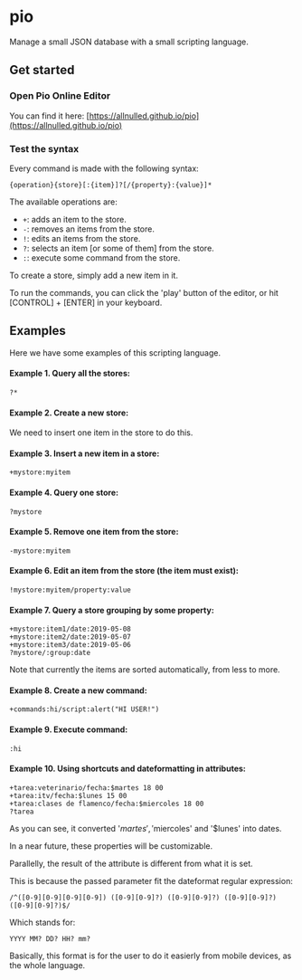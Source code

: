 # pio

Manage a small JSON database with a small scripting language.

## Get started

### Open Pio Online Editor

You can find it here: [https://allnulled.github.io/pio](https://allnulled.github.io/pio)

### Test the syntax

Every command is made with the following syntax:

```
{operation}{store}[:{item}]?[/{property}:{value}]*
```

The available operations are:

- `+`: adds an item to the store.
- `-`: removes an items from the store.
- `!`: edits an items from the store.
- `?`: selects an item [or some of them] from the store.
- `:`: execute some command from the store.

To create a store, simply add a new item in it.

To run the commands, you can click the 'play' button of the editor, or hit [CONTROL] + [ENTER] in your keyboard.


## Examples

Here we have some examples of this scripting language.

#### Example 1. Query all the stores:

```
?*
```

#### Example 2. Create a new store:

We need to insert one item in the store to do this.

#### Example 3. Insert a new item in a store:

```
+mystore:myitem
```

#### Example 4. Query one store:

```
?mystore
```

#### Example 5. Remove one item from the store:

```
-mystore:myitem
```

#### Example 6. Edit an item from the store (the item must exist):

```
!mystore:myitem/property:value
```

#### Example 7. Query a store grouping by some property:

```
+mystore:item1/date:2019-05-08
+mystore:item2/date:2019-05-07
+mystore:item3/date:2019-05-06
?mystore/:group:date
```

Note that currently the items are sorted automatically, from less to more.

#### Example 8. Create a new command:

```
+commands:hi/script:alert("HI USER!")
```

#### Example 9. Execute command:

```
:hi
```

#### Example 10. Using shortcuts and dateformatting in attributes:

```
+tarea:veterinario/fecha:$martes 18 00
+tarea:itv/fecha:$lunes 15 00
+tarea:clases de flamenco/fecha:$miercoles 18 00
?tarea
```

As you can see, it converted '$martes', '$miercoles' and '$lunes' into dates.

In a near future, these properties will be customizable.

Parallelly, the result of the attribute is different from what it is set.

This is because the passed parameter fit the dateformat regular expression:

`/^([0-9][0-9][0-9][0-9]) ([0-9][0-9]?) ([0-9][0-9]?) ([0-9][0-9]?) ([0-9][0-9]?)$/`

Which stands for:

`YYYY MM? DD? HH? mm?`

Basically, this format is for the user to do it easierly from mobile devices, as the whole language.







